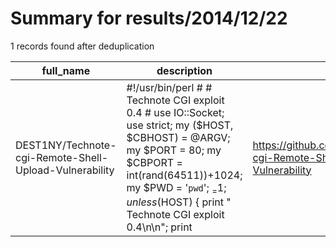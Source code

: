 
# Summary for results/2014/12/22
    
1 records found after deduplication

| full_name | description | html_url | matched_list | matched_count | pushed_at | size | stargazers_count | language | forks_count |
|--------------------------------------------------------|-----------------------------------------------------------------------------------------------------------------------------------------------------------------------------------------------------------------------------------------------------------------|---------------------------------------------------------------------------|----------------|-----------------|---------------------------|--------|--------------------|------------|---------------|
| DEST1NY/Technote-cgi-Remote-Shell-Upload-Vulnerability | #!/usr/bin/perl # # Technote CGI exploit 0.4 # use IO::Socket; use strict; my ($HOST, $CBHOST) = @ARGV; my $PORT = 80; my $CBPORT = int(rand(64511))+1024; my $PWD = '`pwd`'; $_ = 1; unless ($HOST) { print " Technote CGI exploit 0.4\n\n"; print | https://github.com/DEST1NY/Technote-cgi-Remote-Shell-Upload-Vulnerability | ['exploit'] | 1 | 2014-12-22 13:52:02+00:00 | 0 | 0 | nan | 0 |
